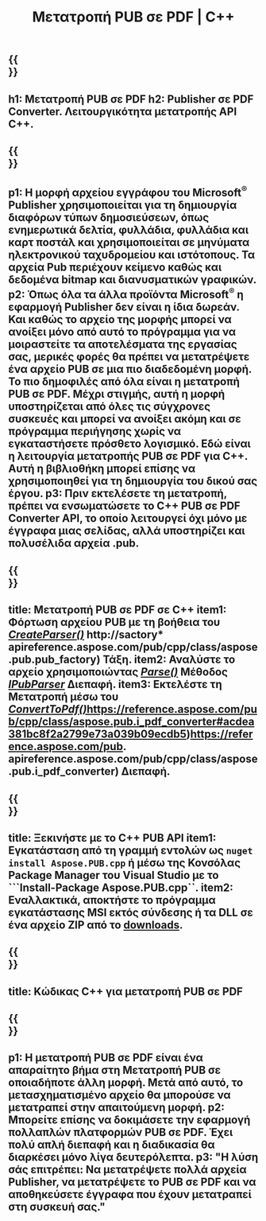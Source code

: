 ﻿---
translation: true
template: /_templates/conversion-child.md
title: Μετατροπή PUB σε PDF | C++
description: Μετατρέψτε το PUB σε PDF χρησιμοποιώντας το C++ API σε Windows, Linux και Mac OS X. Λειτουργία μετατροπής Publisher που είναι εύκολο να ενσωματωθεί στη δική σας λύση.
url: /cpp/conversion/pub-to-pdf/
metakeywords: pub σε pdf c++, μετατροπή pub σε pdf cpp, c++ pub σε pdf, εκδότης σε pdf c++
family: pub
platformtag: cpp
feature: conversion
---

{{<section banner>}}
---
h1: Μετατροπή PUB σε PDF
h2: Publisher σε PDF Converter. Λειτουργικότητα μετατροπής API С++.
---

{{<section overview>}}
---
p1: Η μορφή αρχείου εγγράφου του Microsoft<sup>®</sup> Publisher χρησιμοποιείται για τη δημιουργία διαφόρων τύπων δημοσιεύσεων, όπως ενημερωτικά δελτία, φυλλάδια, φυλλάδια και καρτ ποστάλ και χρησιμοποιείται σε μηνύματα ηλεκτρονικού ταχυδρομείου και ιστότοπους. Τα αρχεία Pub περιέχουν κείμενο καθώς και δεδομένα bitmap και διανυσματικών γραφικών.
p2: Όπως όλα τα άλλα προϊόντα Microsoft<sup>®</sup> η εφαρμογή Publisher δεν είναι η ίδια δωρεάν. Και καθώς το αρχείο της μορφής μπορεί να ανοίξει μόνο από αυτό το πρόγραμμα για να μοιραστείτε τα αποτελέσματα της εργασίας σας, μερικές φορές θα πρέπει να μετατρέψετε ένα αρχείο PUB σε μια πιο διαδεδομένη μορφή. Το πιο δημοφιλές από όλα είναι η μετατροπή PUB σε PDF. Μέχρι στιγμής, αυτή η μορφή υποστηρίζεται από όλες τις σύγχρονες συσκευές και μπορεί να ανοίξει ακόμη και σε πρόγραμμα περιήγησης χωρίς να εγκαταστήσετε πρόσθετο λογισμικό. Εδώ είναι η λειτουργία μετατροπής PUB σε PDF για C++. Αυτή η βιβλιοθήκη μπορεί επίσης να χρησιμοποιηθεί για τη δημιουργία του δικού σας έργου.
p3: Πριν εκτελέσετε τη μετατροπή, πρέπει να ενσωματώσετε το C++ PUB σε PDF Converter API, το οποίο λειτουργεί όχι μόνο με έγγραφα μιας σελίδας, αλλά υποστηρίζει και πολυσέλιδα αρχεία .pub.
---

{{<section feature1>}}
---
title: Μετατροπή PUB σε PDF σε C++
item1: Φόρτωση αρχείου PUB με τη βοήθεια του [*CreateParser()*](https://reference.aspose.com/pub/cpp/class/aspose.pub.pub_factory#a88c04c4c35d45ee8febc7e1554d03c4b) http://sactory* apireference.aspose.com/pub/cpp/class/aspose.pub.pub_factory) Τάξη.
item2: Αναλύστε το αρχείο χρησιμοποιώντας [*Parse()*](https://reference.aspose.com/pub/cpp/class/aspose.pub.i_pub_parser#ae9fc7043f382a5b4a7b694f0fe477915) Μέθοδος [*IPubParser*](http://apose.posire..com/pub/cpp/class/aspose.pub.i_pub_parser) Διεπαφή.
item3: Εκτελέστε τη Μετατροπή μέσω του [*ConvertToPdf()*](https://reference.aspose.com/pub/cpp/class/aspose.pub.i_pdf_converter#acdea381bc8f2a2799e73a039b09ecdb5)https://reference.aspose.com/pub/cpp/class/aspose.pub.i_pdf_converter#acdea381bc8f2a2799e73a039b09ecdb5)https://reference.aspose.com/pub. apireference.aspose.com/pub/cpp/class/aspose.pub.i_pdf_converter) Διεπαφή.
---

{{<section feature2>}}
---
title: Ξεκινήστε με το C++ PUB API
item1: Εγκατάσταση από τη γραμμή εντολών ως ```nuget install Aspose.PUB.cpp``` ή μέσω της Κονσόλας Package Manager του Visual Studio με το ```Install-Package Aspose.PUB.cpp``.
item2: Εναλλακτικά, αποκτήστε το πρόγραμμα εγκατάστασης MSI εκτός σύνδεσης ή τα DLL σε ένα αρχείο ZIP από το [downloads](https://releases.aspose.com/pub/cpp).
---

{{<section codeexample>}}
---
title: Κώδικας C++ για μετατροπή PUB σε PDF
---

{{<section summary>}}
---
p1: Η μετατροπή PUB σε PDF είναι ένα απαραίτητο βήμα στη Μετατροπή PUB σε οποιαδήποτε άλλη μορφή. Μετά από αυτό, το μετασχηματισμένο αρχείο θα μπορούσε να μετατραπεί στην απαιτούμενη μορφή.
p2: Μπορείτε επίσης να δοκιμάσετε την εφαρμογή πολλαπλών πλατφορμών PUB σε PDF. Έχει πολύ απλή διεπαφή και η διαδικασία θα διαρκέσει μόνο λίγα δευτερόλεπτα.
p3: "Η λύση σάς επιτρέπει: Να μετατρέψετε πολλά αρχεία Publisher, να μετατρέψετε το PUB σε PDF και να αποθηκεύσετε έγγραφα που έχουν μετατραπεί στη συσκευή σας."
---